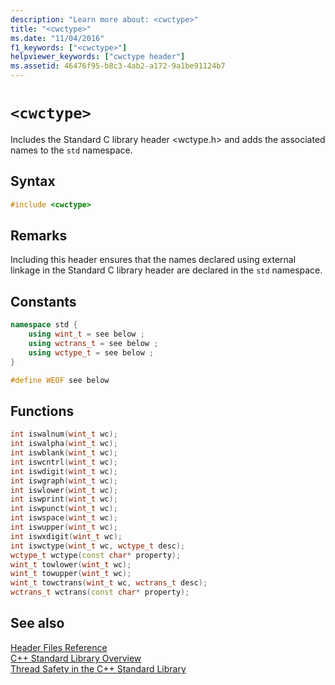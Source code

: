 ```yaml
---
description: "Learn more about: <cwctype>"
title: "<cwctype>"
ms.date: "11/04/2016"
f1_keywords: ["<cwctype>"]
helpviewer_keywords: ["cwctype header"]
ms.assetid: 46476f95-b8c3-4ab2-a172-9a1be91124b7
---
```

# `<cwctype>`

Includes the Standard C library header \<wctype.h> and adds the associated names to the `std` namespace.

## Syntax

```cpp
#include <cwctype>
```

## Remarks

Including this header ensures that the names declared using external linkage in the Standard C library header are declared in the `std` namespace.

## Constants

```cpp
namespace std {
    using wint_t = see below ;
    using wctrans_t = see below ;
    using wctype_t = see below ;
}

#define WEOF see below
```

## Functions

```cpp
int iswalnum(wint_t wc);
int iswalpha(wint_t wc);
int iswblank(wint_t wc);
int iswcntrl(wint_t wc);
int iswdigit(wint_t wc);
int iswgraph(wint_t wc);
int iswlower(wint_t wc);
int iswprint(wint_t wc);
int iswpunct(wint_t wc);
int iswspace(wint_t wc);
int iswupper(wint_t wc);
int iswxdigit(wint_t wc);
int iswctype(wint_t wc, wctype_t desc);
wctype_t wctype(const char* property);
wint_t towlower(wint_t wc);
wint_t towupper(wint_t wc);
wint_t towctrans(wint_t wc, wctrans_t desc);
wctrans_t wctrans(const char* property);
```

## See also

[Header Files Reference](../standard-library/cpp-standard-library-header-files.md)\
[C++ Standard Library Overview](../standard-library/cpp-standard-library-overview.md)\
[Thread Safety in the C++ Standard Library](../standard-library/thread-safety-in-the-cpp-standard-library.md)
